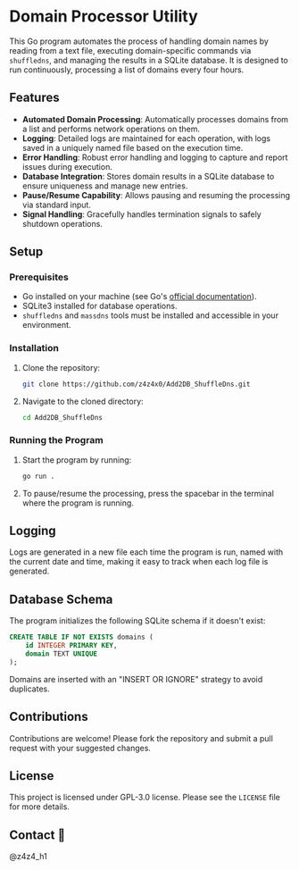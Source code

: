 
# Domain Processor Utility

This Go program automates the process of handling domain names by reading from a text file, executing domain-specific commands via `shuffledns`, and managing the results in a SQLite database. It is designed to run continuously, processing a list of domains every four hours.

## Features

- **Automated Domain Processing**: Automatically processes domains from a list and performs network operations on them.
- **Logging**: Detailed logs are maintained for each operation, with logs saved in a uniquely named file based on the execution time.
- **Error Handling**: Robust error handling and logging to capture and report issues during execution.
- **Database Integration**: Stores domain results in a SQLite database to ensure uniqueness and manage new entries.
- **Pause/Resume Capability**: Allows pausing and resuming the processing via standard input.
- **Signal Handling**: Gracefully handles termination signals to safely shutdown operations.

## Setup

### Prerequisites

- Go installed on your machine (see Go's [official documentation](https://golang.org/doc/install)).
- SQLite3 installed for database operations.
- `shuffledns` and `massdns` tools must be installed and accessible in your environment.

### Installation

1. Clone the repository:
   ```bash
   git clone https://github.com/z4z4x0/Add2DB_ShuffleDns.git
   ```
2. Navigate to the cloned directory:
   ```bash
   cd Add2DB_ShuffleDns
   ```

### Running the Program

1. Start the program by running:
   ```bash
   go run .
   ```
2. To pause/resume the processing, press the spacebar in the terminal where the program is running.

## Logging

Logs are generated in a new file each time the program is run, named with the current date and time, making it easy to track when each log file is generated.

## Database Schema

The program initializes the following SQLite schema if it doesn't exist:

```sql
CREATE TABLE IF NOT EXISTS domains (
    id INTEGER PRIMARY KEY,
    domain TEXT UNIQUE
);
```

Domains are inserted with an "INSERT OR IGNORE" strategy to avoid duplicates.

## Contributions

Contributions are welcome! Please fork the repository and submit a pull request with your suggested changes.

## License

This project is licensed under GPL-3.0 license. Please see the `LICENSE` file for more details.

## Contact 📧
@z4z4_h1
